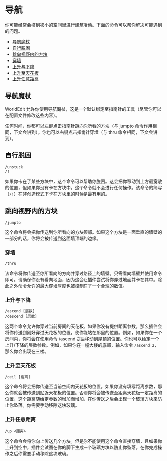 # 导航

你可能经常会挤到狭小的空间里进行建筑活动。下面的命令可以帮你解决可能遇到的问题。

* [导航魔杖](usage.navigation.md#导航魔杖)
* [自行脱困](usage.navigation.md#自行脱困)
* [跳向视野内的方块](usage.navigation.md#跳向视野内的方块)
* [穿墙](usage.navigation.md#穿墙)
* [上升与下降](usage.navigation.md#上升与下降)
* [上升至天花板](usage.navigation.md#上升至天花板)
* [上升任意距离](usage.navigation.md#上升任意距离)

## 导航魔杖

WorldEdit 允许你使用导航魔杖，这是一个默认绑定至指南针的工具（尽管你可以在配置文件修改这些内容）。

任何时间，你都可以左键点击指南针跳向你所看的方块（与 jumpto 命令作用相同，下文会讲到）。你也可以右键点击指南针穿墙（与 thru 命令相同，下文会讲到）。

## 自行脱困

```
/unstuck
/!
```

如果你卡在了某些方块中，这个命令可以帮助你脱困。这会把你移动到上方最宽敞的位置，但如果你没有卡在方块中，这个命令就不会进行任何操作。该命令的简写（`/!`）在非创造模式下卡在方块里的时候是最有用的。

## 跳向视野内的方块

```
/jumpto
```
这个命令将会把你传送到你所看向的方块顶部。如果这个方块是一面垂直的墙壁的一部分的话，你将会被传送到这面墙顶端的边缘。

### 穿墙

```
/thru
```
该命令将你传送至你所看向的方向并穿过路径上的墙壁。只需看向墙壁并使用命令即可。请确保你没有看向地面，因为这会让插件尝试将你穿过地面并卡在其中。除此之外命令允许的最大穿墙厚度也被控制在了一个合理的数值。

### 上升与下降

```
/ascend [层数]
/descend [层数]
```

这两个命令允许你穿过当前房间的天花板。如果你没有提供距离参数，那么插件会将你传送到刚好穿过天花板的位置，使你能站在那里的位置。例如，如果你在一个房间内，你将会在使用命令 /ascend 之后移动到屋顶的位置。你也可以给定一个上升/下降的层数参数。例如，如果你在一幢大楼的底部，输入命令 `/ascend 2`，那么你会出现在三楼。

### 上升至天花板

```
/ceil [距离]
```
这个命令将会把你传送至当前空间内天花板的位置。如果你没有填写距离参数，那么你就会被传送到贴近天花板的位置。否则你将会被传送至距离天花板一定距离的位置，这个距离随给定参数的增加而增加。在你传送之后会出现一个玻璃方块来防止你坠落。你需要手动移除这块玻璃。

### 上升任意距离

```
/up <距离>
```
这个命令会将你向上传送几个方块。但是你不能使用这个命令直接穿墙，且如果你上升到空中，插件会试图在你的脚下生成一个玻璃方块以防止你坠落。在你完成操作之后你需要手动移除这块玻璃。